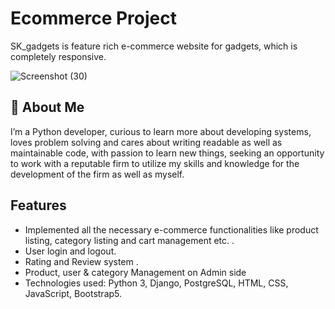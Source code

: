 # Ecommerce Project
SK_gadgets is feature rich e-commerce website for gadgets, which is completely responsive.

![Screenshot (30)](https://user-images.githubusercontent.com/105106551/193550524-82eb8af4-37d8-4f84-9037-c77e17611013.png)

## 🚀 About Me
I’m a Python developer, curious to learn more about developing systems, loves problem solving and cares about writing readable as well as maintainable code, with passion to learn new things, seeking an opportunity to work with a reputable firm to utilize my skills and knowledge for the development of the firm as well as myself.


## Features

- Implemented all the necessary e-commerce functionalities like product listing, category listing and cart management etc. .
- User login and logout.
- Rating and Review system .
- Product, user & category Management on Admin side  
- Technologies used: Python 3, Django, PostgreSQL, HTML, CSS,   JavaScript, Bootstrap5.

